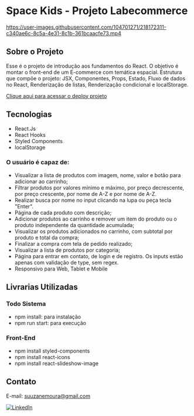 # Space Kids - Projeto Labecommerce


https://user-images.githubusercontent.com/104701271/218172311-c340ae6c-8c5a-4e31-8c1b-361bcaacfe73.mp4


## Sobre o Projeto

Esse é o projeto de introdução aos fundamentos do React. O objetivo é montar o front-end de um E-commerce com temática espacial. Estrutura que compõe o projeto: JSX, Componentes, Props, Estado, Fluxo de dados no React, Renderização de listas, Renderização condicional e localStorage.

[Clique aqui para acessar o deploy projeto](https://spacekids.vercel.app/)

## Tecnologias
- React.Js
- React Hooks
- Styled Components
- localStorage


### O usuário é capaz de: 
- Visualizar a lista de produtos com imagem, nome, valor e botão para adicionar ao carrinho;
- Filtrar produtos por valores mínimo e máximo, por preço decrescente, por preço crescente, por nome de A-Z e por nome de A-Z.
- Realizar busca por nome no input clicando na lupa ou peça tecla "Enter".
- Página de cada produto com descrição;
- Adicionar produtos ao carrinho e remover um item do produto ou o produto independente da quantidade acumulada;
- Visualizar os produtos adicionados no carrinho, com subtotal por produto e total da compra;
- Finalizar a compra com tela de pedido realizado;
- Visualizar a lista de produtos por categoria;
- Página para entrar em contato, de login e de registro. Os inputs estão apenas com validação de type, sem regex.
- Responsivo para Web, Tablet e Mobile


## Livrarias Utilizadas

### Todo Sistema
- npm install: para instalação
- npm run start: para execução

### Front-End
- npm install styled-components
- npm install react-icons
- npm install react-slideshow-image

## Contato 
E-mail: suuzanemoura@gmail.com

[![LinkedIn](https://img.shields.io/badge/LinkedIn-0077B5?style=for-the-badge&logo=linkedin&logoColor=white)](https://www.linkedin.com/in/suuzanemoura/)
